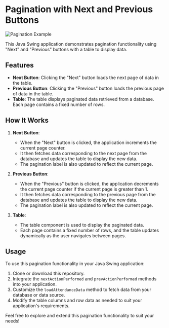 # Pagination with Next and Previous Buttons

![Pagination Example](https://github.com/pakelcomedy/nextprev/assets/92992500/0a45ac81-3fb5-45d9-958c-e1d225ad2e88)

This Java Swing application demonstrates pagination functionality using "Next" and "Previous" buttons with a table to display data.

## Features

- **Next Button**: Clicking the "Next" button loads the next page of data in the table.
- **Previous Button**: Clicking the "Previous" button loads the previous page of data in the table.
- **Table**: The table displays paginated data retrieved from a database. Each page contains a fixed number of rows.

## How It Works

1. **Next Button**: 
   - When the "Next" button is clicked, the application increments the current page counter.
   - It then fetches data corresponding to the next page from the database and updates the table to display the new data.
   - The pagination label is also updated to reflect the current page.

2. **Previous Button**:
   - When the "Previous" button is clicked, the application decrements the current page counter if the current page is greater than 1.
   - It then fetches data corresponding to the previous page from the database and updates the table to display the new data.
   - The pagination label is also updated to reflect the current page.

3. **Table**:
   - The table component is used to display the paginated data.
   - Each page contains a fixed number of rows, and the table updates dynamically as the user navigates between pages.

## Usage

To use this pagination functionality in your Java Swing application:
1. Clone or download this repository.
2. Integrate the `nextActionPerformed` and `prevActionPerformed` methods into your application.
3. Customize the `loadAttendanceData` method to fetch data from your database or data source.
4. Modify the table columns and row data as needed to suit your application's requirements.

Feel free to explore and extend this pagination functionality to suit your needs!
